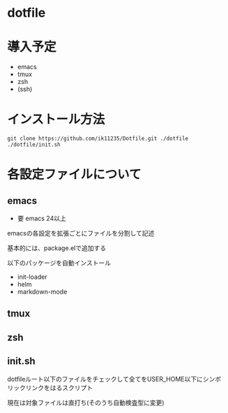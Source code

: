 dotfile
==================================

# 導入予定
* emacs
* tmux
* zsh
* (ssh)


# インストール方法
    git clone https://github.com/ik11235/Dotfile.git ./dotfile
    ./dotfile/init.sh

# 各設定ファイルについて
## emacs
- 要 emacs 24以上

 emacsの各設定を拡張ごとにファイルを分割して記述

 基本的には、package.elで追加する

 以下のパッケージを自動インストール
- init-loader
- helm
- markdown-mode

## tmux

## zsh

## init.sh
 dotfileルート以下のファイルをチェックして全てをUSER_HOME以下にシンボリックリンクをはるスクリプト
 
 現在は対象ファイルは直打ち(そのうち自動検査型に変更)
